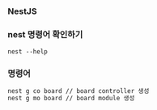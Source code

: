 ### NestJS 
### nest 명령어 확인하기
```
nest --help
```

### 명령어
```Bash
nest g co board // board controller 생성
nest g mo board // board module 생성
```
